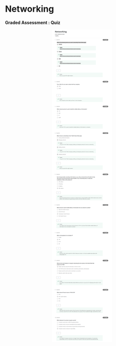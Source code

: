 # Networking

**Graded Assessment : Quiz**

<p align="center">
  <img src="../Assets/Networking.png" alt="Networking" />
</p>